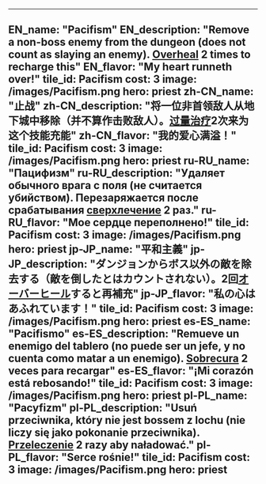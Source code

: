 ---

EN_name: "Pacifism"
EN_description: "Remove a non-boss enemy from the dungeon (does not count as slaying an enemy). <u>Overheal</u> 2 times to recharge this"
EN_flavor: "My heart runneth over!"
tile_id: Pacifism
cost: 3
image: /images/Pacifism.png
hero: priest
zh-CN_name: "止战"
zh-CN_description: "将一位非首领敌人从地下城中移除（并不算作击败敌人）。<u>过量治疗</u>2次来为这个技能充能"
zh-CN_flavor: "我的爱心满溢！"
tile_id: Pacifism
cost: 3
image: /images/Pacifism.png
hero: priest
ru-RU_name: "Пацифизм"
ru-RU_description: "Удаляет обычного врага с поля (не считается убийством). Перезаряжается после срабатывания <u>сверхлечение</u> 2 раз."
ru-RU_flavor: "Мое сердце переполнено!"
tile_id: Pacifism
cost: 3
image: /images/Pacifism.png
hero: priest
jp-JP_name: "平和主義"
jp-JP_description: "ダンジョンからボス以外の敵を除去する（敵を倒したとはカウントされない）。2回<u>オーバーヒール</u>すると再補充"
jp-JP_flavor: "私の心はあふれています！"
tile_id: Pacifism
cost: 3
image: /images/Pacifism.png
hero: priest
es-ES_name: "Pacifismo"
es-ES_description: "Remueve un enemigo del tablero (no puede ser un jefe, y no cuenta como matar a un enemigo). <u>Sobrecura</u> 2 veces para recargar"
es-ES_flavor: "¡Mi corazón está rebosando!"
tile_id: Pacifism
cost: 3
image: /images/Pacifism.png
hero: priest
pl-PL_name: "Pacyfizm"
pl-PL_description: "Usuń przeciwnika, który nie jest bossem z lochu (nie liczy się jako pokonanie przeciwnika). <u>Przeleczenie</u> 2 razy aby naładować."
pl-PL_flavor: "Serce rośnie!"
tile_id: Pacifism
cost: 3
image: /images/Pacifism.png
hero: priest
---